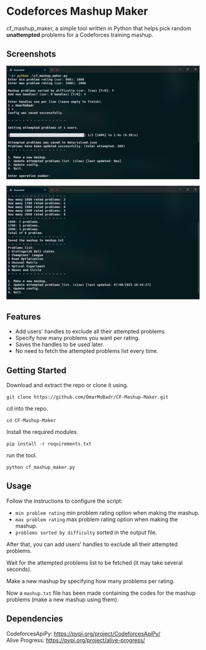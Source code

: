 # Codeforces Mashup Maker

cf_mashup_maker, a simple tool written in Python that helps pick random **unattempted** problems for a Codeforces training mashup.

## Screenshots

![Config](screenshots/1.png)

![Mashup](screenshots/2.png)

## Features

- Add users' handles to exclude all their attempted problems.
- Specify how many problems you want per rating.
- Saves the handles to be used later.
- No need to fetch the attempted problems list every time.

## Getting Started

Download and extract the repo or clone it using.

```
git clone https://github.com/OmarMoBadr/CF-Mashup-Maker.git
```

cd into the repo.

```
cd CF-Mashup-Maker
```

Install the required modules.

```
pip install -r requirements.txt
```

run the tool.

```
python cf_mashup_maker.py
```

## Usage

Follow the instructions to configure the script:

- `min problem rating` min problem rating option when making the mashup.
- `max problem rating` max problem rating option when making the mashup.
- `problems sorted by difficulty` sorted in the output file.

After that, you can add users' handles to exclude all their attempted problems.

Wait for the attempted problems list to be fetched (it may take several seconds).

Make a new mashup by specifying how many problems per rating.

Now a `mashup.txt` file has been made containing the codes for the mashup problems (make a new mashup using them).

## Dependencies

CodeforcesApiPy: https://pypi.org/project/CodeforcesApiPy/ <br />
Alive Progress: https://pypi.org/project/alive-progress/ <br />
